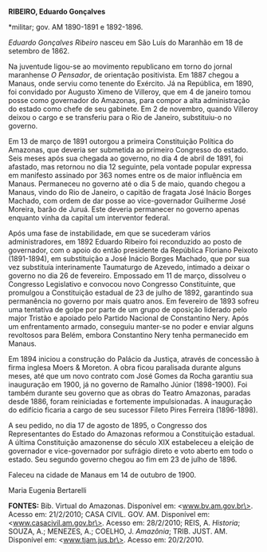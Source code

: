 **RIBEIRO, Eduardo Gonçalves**

\*militar; gov. AM 1890-1891 e 1892-1896.

*Eduardo Gonçalves Ribeiro* nasceu em São Luís do Maranhão em 18 de
setembro de 1862.

Na juventude ligou-se ao movimento republicano em torno do jornal
maranhense *O Pensador*, de orientação positivista. Em 1887 chegou a
Manaus, onde serviu como tenente do Exército. Já na República, em 1890,
foi convidado por Augusto Ximeno de Villeroy, que em 4 de janeiro tomou
posse como governador do Amazonas, para compor a alta administração do
estado como chefe de seu gabinete. Em 2 de novembro, quando Villeroy
deixou o cargo e se transferiu para o Rio de Janeiro, substituiu-o no
governo.

Em 13 de março de 1891 outorgou a primeira Constituição Política do
Amazonas, que deveria ser submetida ao primeiro Congresso do estado.
Seis meses após sua chegada ao governo, no dia 4 de abril de 1891, foi
afastado, mas retornou no dia 12 seguinte, pela vontade popular expressa
em manifesto assinado por 363 nomes entre os de maior influência em
Manaus. Permaneceu no governo até o dia 5 de maio, quando chegou a
Manaus, vindo do Rio de Janeiro, o capitão de fragata José Inácio Borges
Machado, com ordem de dar posse ao vice-governador Guilherme José
Moreira, barão de Juruá. Este deveria permanecer no governo apenas
enquanto vinha da capital um interventor federal.

Após uma fase de instabilidade, em que se sucederam vários
administradores, em 1892 Eduardo Ribeiro foi reconduzido ao posto de
governador, com o apoio do então presidente da República Floriano
Peixoto (1891-1894), em substituição a José Inácio Borges Machado, que
por sua vez substituía interinamente Taumaturgo de Azevedo, intimado a
deixar o governo no dia 26 de fevereiro. Empossado em 11 de março,
dissolveu o Congresso Legislativo e convocou novo Congresso
Constituinte, que promulgou a Constituição estadual de 23 de julho de
1892, garantindo sua permanência no governo por mais quatro anos. Em
fevereiro de 1893 sofreu uma tentativa de golpe por parte de um grupo de
oposição liderado pelo major Tristão e apoiado pelo Partido Nacional de
Constantino Nery. Após um enfrentamento armado, conseguiu manter-se no
poder e enviar alguns revoltosos para Belém, embora Constantino Nery
tenha permanecido em Manaus.

Em 1894 iniciou a construção do Palácio da Justiça, através de concessão
à firma inglesa Moers & Moreton. A obra ficou paralisada durante alguns
meses, até que um novo contrato com José Gomes da Rocha garantiu sua
inauguração em 1900, já no governo de Ramalho Júnior (1898-1900). Foi
também durante seu governo que as obras do Teatro Amazonas, paradas
desde 1886, foram reiniciadas e fortemente impulsionadas. A inauguração
do edifício ficaria a cargo de seu sucessor Fileto Pires Ferreira
(1896-1898).

A seu pedido, no dia 17 de agosto de 1895, o Congresso dos
Representantes do Estado do Amazonas reformou a Constituição estadual. A
última Constituição amazonense do século XIX estabeleceu a eleição de
governador e vice-governador por sufrágio direto e voto aberto em todo o
estado. Seu segundo governo chegou ao fim em 23 de julho de 1896.

Faleceu na cidade de Manaus em 14 de outubro de 1900.

Maria Eugenia Bertarelli

**FONTES:** Bib. Virtual do Amazonas. Disponível em:
\<www.bv.am.gov.br\>. Acesso em: 21/2/2010; CASA CIVIL. GOV. AM.
Disponível em: \<www.casacivil.am.gov.br\>. Acesso em: 28/2/2010; REIS,
A. *Historia*; SOUZA, A.; MENEZES, A.; COELHO, J. *Amazônia*; TRIB.
JUST. AM. Disponível em: \<www.tjam.jus.br\>. Acesso em: 20/2/2010.
